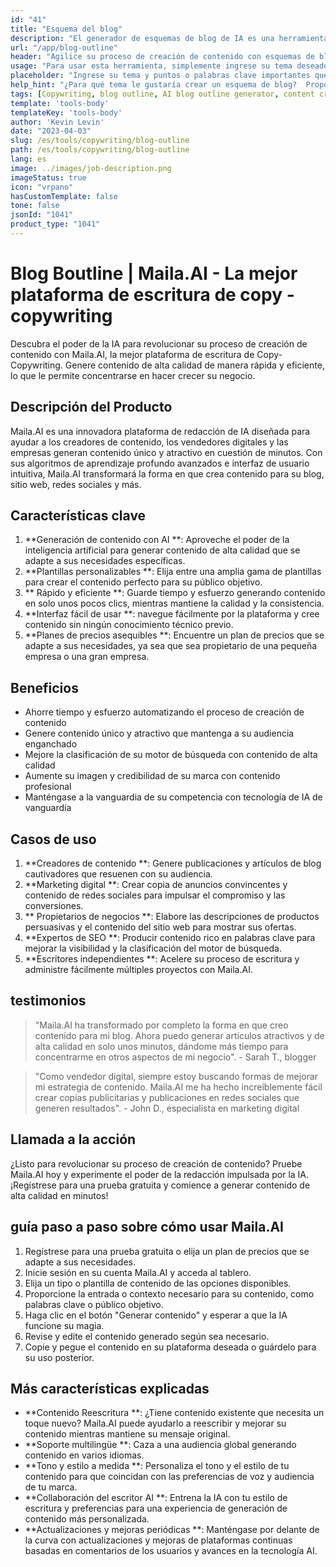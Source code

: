 ```yaml
---
id: "41"
title: "Esquema del blog"
description: "El generador de esquemas de blog de IA es una herramienta de vanguardia que aprovecha la inteligencia artificial para crear esquemas de blog bien estructurados y organizados.  Esta poderosa herramienta lo ayuda a ahorrar tiempo y esfuerzo generando esquemas claros en función de su tema o palabras clave elegidas, lo que facilita el plan de planificar y desarrollar contenido de blog atractivo."
url: "/app/blog-outline"
header: "Agilice su proceso de creación de contenido con esquemas de blog generados por IA."
usage: "Para usar esta herramienta, simplemente ingrese su tema deseado, palabras clave o puntos clave.  Este generador con AI creará un esquema de blog integral y bien estructurado basado en su entrada."
placeholder: "Ingrese su tema y puntos o palabras clave importantes que desea incluir en el esquema, por ejemplo: \ n \ n Tema: Los beneficios de Yoga \ n \ n Puntos clave: \ n \ n1.  Mejora la flexibilidad \ n2.  Mejora el enfoque mental \ n3.  Reduce las palabras clave de estrés \ n \ n: yoga, flexibilidad, enfoque mental, reducción del estrés"
help_hint: "¿Para qué tema le gustaría crear un esquema de blog?  Proporcione algunas palabras clave o puntos clave relacionados con el tema y nuestra IA generará un esquema de blog bien estructurado en función de su entrada.  Se recomienda enumerar los puntos clave que desea cubrir en la publicación del blog."
tags: [Copywriting, blog outline, AI blog outline generator, content creation]
template: 'tools-body'
templateKey: 'tools-body'
author: 'Kevin Levin'
date: "2023-04-03"
slug: /es/tools/copywriting/blog-outline
path: /es/tools/copywriting/blog-outline
lang: es
image: ../images/job-description.png
imageStatus: true
icon: "vrpano"
hasCustomTemplate: false
tone: false
jsonId: "1041"
product_type: "1041"
---
```

# Blog Boutline |  Maila.AI - La mejor plataforma de escritura de copy -copywriting

Descubra el poder de la IA para revolucionar su proceso de creación de contenido con Maila.AI, la mejor plataforma de escritura de Copy-Copywriting.  Genere contenido de alta calidad de manera rápida y eficiente, lo que le permite concentrarse en hacer crecer su negocio.

## Descripción del Producto

Maila.AI es una innovadora plataforma de redacción de IA diseñada para ayudar a los creadores de contenido, los vendedores digitales y las empresas generan contenido único y atractivo en cuestión de minutos.  Con sus algoritmos de aprendizaje profundo avanzados e interfaz de usuario intuitiva, Maila.AI transformará la forma en que crea contenido para su blog, sitio web, redes sociales y más.

## Características clave

1. **Generación de contenido con AI **: Aproveche el poder de la inteligencia artificial para generar contenido de alta calidad que se adapte a sus necesidades específicas.
 2. **Plantillas personalizables **: Elija entre una amplia gama de plantillas para crear el contenido perfecto para su público objetivo.
 3. ** Rápido y eficiente **: Guarde tiempo y esfuerzo generando contenido en solo unos pocos clics, mientras mantiene la calidad y la consistencia.
 4. **Interfaz fácil de usar **: navegue fácilmente por la plataforma y cree contenido sin ningún conocimiento técnico previo.
 5. **Planes de precios asequibles **: Encuentre un plan de precios que se adapte a sus necesidades, ya sea que sea propietario de una pequeña empresa o una gran empresa.

## Beneficios

- Ahorre tiempo y esfuerzo automatizando el proceso de creación de contenido
 - Genere contenido único y atractivo que mantenga a su audiencia enganchado
 - Mejore la clasificación de su motor de búsqueda con contenido de alta calidad
 - Aumente su imagen y credibilidad de su marca con contenido profesional
 - Manténgase a la vanguardia de su competencia con tecnología de IA de vanguardia

## Casos de uso

1. **Creadores de contenido **: Genere publicaciones y artículos de blog cautivadores que resuenen con su audiencia.
 2. **Marketing digital **: Crear copia de anuncios convincentes y contenido de redes sociales para impulsar el compromiso y las conversiones.
 3. ** Propietarios de negocios **: Elabore las descripciones de productos persuasivas y el contenido del sitio web para mostrar sus ofertas.
 4. **Expertos de SEO **: Producir contenido rico en palabras clave para mejorar la visibilidad y la clasificación del motor de búsqueda.
 5. **Escritores independientes **: Acelere su proceso de escritura y administre fácilmente múltiples proyectos con Maila.AI.

## testimonios

> "Maila.AI ha transformado por completo la forma en que creo contenido para mi blog. Ahora puedo generar artículos atractivos y de alta calidad en solo unos minutos, dándome más tiempo para concentrarme en otros aspectos de mi negocio".  - Sarah T., blogger

> "Como vendedor digital, siempre estoy buscando formas de mejorar mi estrategia de contenido. Maila.AI me ha hecho increíblemente fácil crear copias publicitarias y publicaciones en redes sociales que generen resultados".  - John D., especialista en marketing digital

## Llamada a la acción

¿Listo para revolucionar su proceso de creación de contenido?  Pruebe Maila.AI hoy y experimente el poder de la redacción impulsada por la IA.  ¡Regístrese para una prueba gratuita y comience a generar contenido de alta calidad en minutos!

## guía paso a paso sobre cómo usar Maila.AI

1. Regístrese para una prueba gratuita o elija un plan de precios que se adapte a sus necesidades.
 2. Inicie sesión en su cuenta Maila.AI y acceda al tablero.
 3. Elija un tipo o plantilla de contenido de las opciones disponibles.
 4. Proporcione la entrada o contexto necesario para su contenido, como palabras clave o público objetivo.
 5. Haga clic en el botón "Generar contenido" y esperar a que la IA funcione su magia.
 6. Revise y edite el contenido generado según sea necesario.
 7. Copie y pegue el contenido en su plataforma deseada o guárdelo para su uso posterior.

## Más características explicadas

- **Contenido Reescritura **: ¿Tiene contenido existente que necesita un toque nuevo?  Maila.AI puede ayudarlo a reescribir y mejorar su contenido mientras mantiene su mensaje original.
 - **Soporte multilingüe **: Caza a una audiencia global generando contenido en varios idiomas.
 - **Tono y estilo a medida **: Personaliza el tono y el estilo de tu contenido para que coincidan con las preferencias de voz y audiencia de tu marca.
 - **Collaboración del escritor AI **: Entrena la IA con tu estilo de escritura y preferencias para una experiencia de generación de contenido más personalizada.
 - **Actualizaciones y mejoras periódicas **: Manténgase por delante de la curva con actualizaciones y mejoras de plataformas continuas basadas en comentarios de los usuarios y avances en la tecnología AI.
